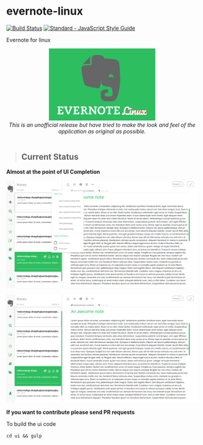 # evernote-linux 
[![Build Status](https://travis-ci.org/Deepankar01/evernote-linux.svg?branch=master)](https://travis-ci.org/Deepankar01/evernote-linux) [![Standard - JavaScript Style Guide](https://img.shields.io/badge/code_style-standard-brightgreen.svg)](http://standardjs.com/)

Evernote for linux

<p align="center">
<img src="https://github.com/Deepankar01/evernote-linux/blob/master/screenshots/logo2.png" alt="Evernote linux logo" width="280"><br>
<i>This is an unofficial release but have tried to make the look and feel of the application as original as possible.</i><br><br>
</p>  
  
  

> ## Current Status 

**Almost at the point of UI Completion** 

<kbd>![Evernote screenshot](https://github.com/Deepankar01/evernote-linux/blob/master/screenshots/evernote.png)</kbd>

<kbd>![Evernote screenshot2](https://github.com/Deepankar01/evernote-linux/blob/master/screenshots/evernote2.png)</kbd>


**If you want to contribute please send PR requests**

 To build the ui code

```shell
cd ui && gulp
```
